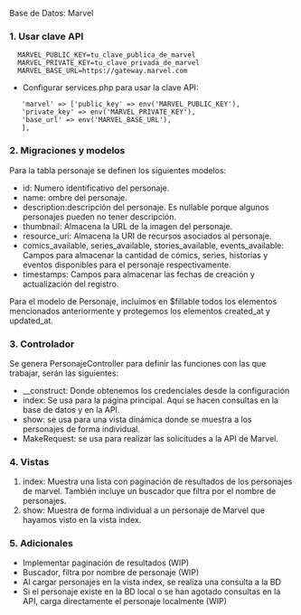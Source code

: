 Base de Datos: Marvel

### 1. Usar clave API

 ```
   MARVEL_PUBLIC_KEY=tu_clave_publica_de_marvel
   MARVEL_PRIVATE_KEY=tu_clave_privada_de_marvel
   MARVEL_BASE_URL=https://gateway.marvel.com
```


- Configurar services.php para usar la clave API:
 ```
    'marvel' => ['public_key' => env('MARVEL_PUBLIC_KEY'), 
    'private_key' => env('MARVEL_PRIVATE_KEY'),
    'base_url' => env('MARVEL_BASE_URL'),
    ],
```
  

### 2. Migraciones y modelos
 Para la tabla personaje se definen los siguientes modelos:
   - id: Numero identificativo del personaje.
   - name: ombre del personaje.
   - description:descripción del personaje. Es nullable porque algunos personajes pueden no tener descripción.
   - thumbnail: Almacena la URL de la imagen del personaje.
   - resource_uri: Almacena la URI de recursos asociados al personaje.
   - comics_available, series_available, stories_available, events_available: Campos para almacenar la cantidad de cómics, series, historias y eventos disponibles para el personaje respectivamente.
   - timestamps: Campos para almacenar las fechas de creación y actualización del registro.

Para el modelo de Personaje, incluimos en $fillable todos los elementos mencionados anteriormente y protegemos los elementos created_at y updated_at.

### 3. Controlador
Se genera PersonajeController para definir las funciones con las que trabajar, serán las siguientes:

  - __construct: Donde obtenemos los credenciales desde la configuración
  - index: Se usa para la página principal. Aquí se hacen consultas en la base de datos y en la API.
  - show: se usa para una vista dinámica donde se muestra a los personajes de forma individual.
  - MakeRequest: se usa para realizar las solicitudes a la API de Marvel.

### 4. Vistas

1. index: Muestra una lista con paginación de resultados de los personajes de marvel. También incluye un buscador que filtra por el nombre de personajes.
2. show: Muestra de forma individual a un personaje de Marvel que hayamos visto en la vista index.

### 5. Adicionales
- Implementar paginación de resultados (WIP)
- Buscador, filtra por nombre de personaje (WIP)
- Al cargar personajes en la vista index, se realiza una consulta a la BD
- Si el personaje existe en la BD local o se han agotado consultas en la API, carga directamente el personaje localmente (WIP)

